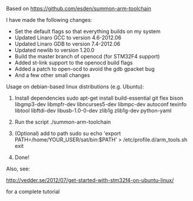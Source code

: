 Based on https://github.com/esden/summon-arm-toolchain

I have made the following changes:
* Set the default flags so that everything builds on my system
* Updated Linaro GCC to version 4.6-2012.06
* Updated Linaro GDB to version 7.4-2012.06
* Updated newlib to version 1.20.0
* Build the master branch of openocd (for STM32F4 support)
* Added st-link support to the openocd build flags
* Added a patch to open-ocd to avoid the gdb gpacket bug
* And a few other small changes

Usage on debian-based linux distributions (e.g. Ubuntu):

1. Install dependencies
sudo apt-get install build-essential git flex bison libgmp3-dev libmpfr-dev libncurses5-dev libmpc-dev autoconf texinfo libtool libftdi-dev libusb-1.0-0-dev zlib1g zlib1g-dev python-yaml

2. Run the script
./summon-arm-toolchain

3. (Optional) add to path
sudo su
echo 'export PATH=/home/YOUR_USER/sat/bin:$PATH' > /etc/profile.d/arm_tools.sh
exit

4. Done!

Also, see:

http://vedder.se/2012/07/get-started-with-stm32f4-on-ubuntu-linux/

for a complete tutorial

